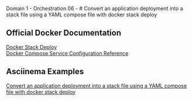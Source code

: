Domain 1 - Orchestration
06 - # Convert an application deployment into a stack file using a YAML compose file with docker stack deploy

## Official Docker Documentation
[Docker Stack Deploy](https://docs.docker.com/engine/reference/commandline/stack_deploy/)  
[Docker Compose Service Configuration Reference](https://docs.docker.com/compose/compose-file/#service-configuration-reference)  

## Asciinema Examples
[Convert an application deployment into a stack file using a YAML compose file with docker stack deploy](https://asciinema.org/a/vtoxMgJiUMaay9IhNMporfpXV)
